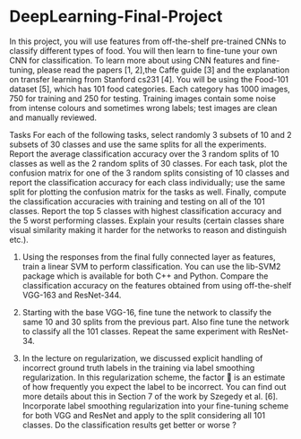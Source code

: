 # DeepLearning-Final-Project

In this project, you will use features from off-the-shelf pre-trained CNNs to classify different
types of food. You will then learn to fine-tune your own CNN for classification. To learn more
about using CNN features and fine-tuning, please read the papers [1, 2],the Caffe guide [3] and
the explanation on transfer learning from Stanford cs231 [4]. You will be using the Food-101
dataset [5], which has 101 food categories. Each category has 1000 images, 750 for training
and 250 for testing. Training images contain some noise from intense colours and sometimes
wrong labels; test images are clean and manually reviewed.

Tasks For each of the following tasks, select randomly 3 subsets of 10 and 2 subsets of
30 classes and use the same splits for all the experiments. Report the average classification
accuracy over the 3 random splits of 10 classes as well as the 2 random splits of 30 classes.
For each task, plot the confusion matrix for one of the 3 random splits consisting of 10 classes
and report the classification accuracy for each class individually; use the same split for plotting
the confusion matrix for the tasks as well. Finally, compute the classification accuracies with
training and testing on all of the 101 classes. Report the top 5 classes with highest classification
accuracy and the 5 worst performing classes. Explain your results (certain classes share visual
similarity making it harder for the networks to reason and distinguish etc.).

1. Using the responses from the final fully connected layer as features, train a linear SVM
to perform classification. You can use the lib-SVM2 package which is available for both
C++ and Python. Compare the classification accuracy on the features obtained from
using off-the-shelf VGG-163 and ResNet-344.

2. Starting with the base VGG-16, fine tune the network to classify the same 10 and 30
splits from the previous part. Also fine tune the network to classify all the 101 classes.
Repeat the same experiment with ResNet-34.
3. In the lecture on regularization, we discussed explicit handling of incorrect ground truth
labels in the training via label smoothing regularization. In this regularization scheme,
the factor  is an estimate of how frequently you expect the label to be incorrect. You can
find out more details about this in Section 7 of the work by Szegedy et al. [6]. Incorporate
label smoothing regularization into your fine-tuning scheme for both VGG and ResNet
and apply to the split considering all 101 classes. Do the classification results get better
or worse ?
